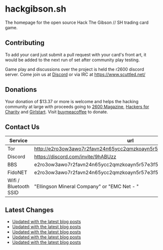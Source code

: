 # hackgibson.sh
The homepage for the open source Hack The Gibson // SH trading card game.


## Contributing

To add your card just submit a pull request with your card's front art, it would be added to the next run of set after community play testing.

Game play and discussions over the project is held the r2600 discord server. Come join us at [Discord](https://discord.com/invite/9hABUzz) or via IRC at https://www.scuttled.net/


## Donations

Your donation of $13.37 or more is welcome and helps the hacking community at large with proceeds going to [2600 Magazine](https://2600.com/), [Hackers for Charity](https://hackersforcharity.org) and [Girlstart](https://girlstart.org).  Visit [buymeacoffee](https://www.buymeacoffee.com/hackgibson.sh) to donate.


## Contact Us

Service | url
-|-
Tor | http://e2ro3ow3awo7r2favn24n65ycc2qmzkoayn5r57e3f56nvjwdcgg32ad.onion
Discord | https://discord.com/invite/9hABUzz
BBS | e2ro3ow3awo7r2favn24n65ycc2qmzkoayn5r57e3f56nvjwdcgg32ad.onion:23
FidoNET | e2ro3ow3awo7r2favn24n65ycc2qmzkoayn5r57e3f56nvjwdcgg32ad.onion:24554
Wifi / Bluetooth SSID | "Ellingson Mineral Company" or "EMC Net - <fidonet address>"

## Latest Changes
<!-- BLOG-POST-LIST:START -->
- [Updated with the latest blog posts](https://github.com/DFW2600/hackgibson.sh/commit/7a2511dad47887f16ee083e6473cdfed3bf4a2b8)
- [Updated with the latest blog posts](https://github.com/DFW2600/hackgibson.sh/commit/edbb6312d0757c53bee06d3c6dfed610a7dc268a)
- [Updated with the latest blog posts](https://github.com/DFW2600/hackgibson.sh/commit/f909936ba22032c8288e32870a5d7121a5046419)
- [Updated with the latest blog posts](https://github.com/DFW2600/hackgibson.sh/commit/07d7fde82f8609c20b36d4d75fabdc3ed90aef71)
- [Updated with the latest blog posts](https://github.com/DFW2600/hackgibson.sh/commit/94ca44998a19c5f0c0e79ddb16d4a18afd99c726)
<!-- BLOG-POST-LIST:END -->
